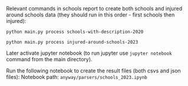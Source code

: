 Relevant commands in schools report to create both schools and injured around schools data (they should run in this order - first schools then injured):

`python main.py process schools-with-description-2020`

`python main.py process injured-around-schools-2023`

Later activate jupyter notebook (to run jupyter use `jupyter notebook` command from the main directory).

Run the following notebook to create the result files (both csvs and json files):
Notebook path: `anyway/parsers/schools_2023.ipynb`